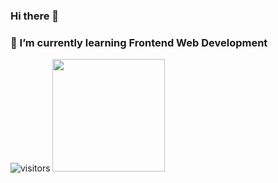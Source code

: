 ### Hi there 👋
### 🌱 I’m currently learning Frontend Web Development 
![visitors](https://visitor-badge.glitch.me/badge?page_id=${your.maitridshah}.${your.repo.id})
<img height="180em" src="https://github-readme-stats.vercel.app/api?username=maitridshah&show icons=true&hide border=true&&count private=true&include all commits=true" />
<!--
**maitridshah/maitridshah** is a ✨ _special_ ✨ repository because its `README.md` (this file) appears on your GitHub profile.

Here are some ideas to get you started:

- 🔭 I’m currently working on ...
- 🌱 I’m currently learning ...
- 👯 I’m looking to collaborate on ...
- 🤔 I’m looking for help with ...
- 💬 Ask me about ...
- 📫 How to reach me: ...
- 😄 Pronouns: ...
- ⚡ Fun fact: ...
-->
